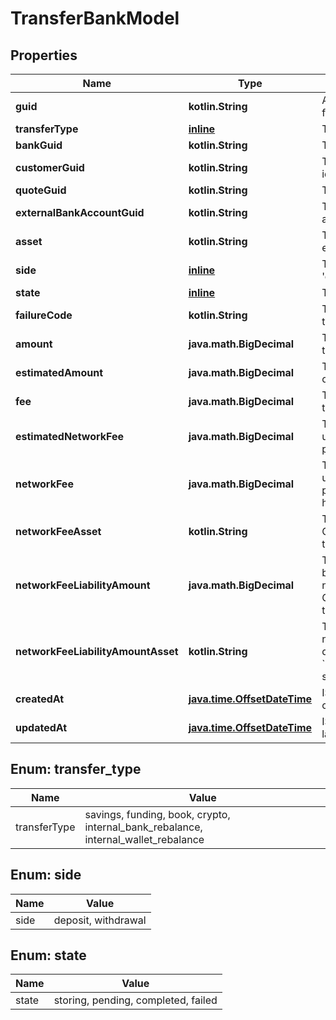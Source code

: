 
# TransferBankModel

## Properties
Name | Type | Description | Notes
------------ | ------------- | ------------- | -------------
**guid** | **kotlin.String** | Auto-generated unique identifier for the transfer. |  [optional]
**transferType** | [**inline**](#TransferType) | The type of transfer. |  [optional]
**bankGuid** | **kotlin.String** | The associated bank&#39;s identifier. |  [optional]
**customerGuid** | **kotlin.String** | The associated customer&#39;s identifier. |  [optional]
**quoteGuid** | **kotlin.String** | The associated quote&#39;s identifier. |  [optional]
**externalBankAccountGuid** | **kotlin.String** | The associated external bank account&#39;s identifier. |  [optional]
**asset** | **kotlin.String** | The asset the transfer is related to, e.g., USD. |  [optional]
**side** | [**inline**](#Side) | The direction of the quote: &#39;deposit&#39; or &#39;withdrawal&#39;. |  [optional]
**state** | [**inline**](#State) | The transfer&#39;s state |  [optional]
**failureCode** | **kotlin.String** | The failure code for failed transfers. |  [optional]
**amount** | **java.math.BigDecimal** | The actual amount in base units of the asset. |  [optional]
**estimatedAmount** | **java.math.BigDecimal** | The estimated amount in base units of the asset. |  [optional]
**fee** | **java.math.BigDecimal** | The fee associated with the transfer. |  [optional]
**estimatedNetworkFee** | **java.math.BigDecimal** | The estimated network fee in base units of network_fee_asset. Only present on &#x60;crypto&#x60; transfers. |  [optional]
**networkFee** | **java.math.BigDecimal** | The actual network fee in base units of network_fee_asset. Only present on &#x60;crypto&#x60; transfers that have successfully completed. |  [optional]
**networkFeeAsset** | **kotlin.String** | The asset code of the network fee. Only present on &#x60;crypto&#x60; transfers that have successfully completed. |  [optional]
**networkFeeLiabilityAmount** | **java.math.BigDecimal** | The equivalent fiat network fee in base units of network_fee_liability_amount_asset. Only present on &#x60;crypto&#x60; transfers that have successfully completed. |  [optional]
**networkFeeLiabilityAmountAsset** | **kotlin.String** | The fiat asset the network_fee_liability_amount is denominated in. Only present on &#x60;crypto&#x60; transfers that have successfully completed. |  [optional]
**createdAt** | [**java.time.OffsetDateTime**](java.time.OffsetDateTime.md) | ISO8601 datetime the bank was created at. |  [optional]
**updatedAt** | [**java.time.OffsetDateTime**](java.time.OffsetDateTime.md) | ISO8601 datetime the trade was last updated at. |  [optional]


<a name="TransferType"></a>
## Enum: transfer_type
Name | Value
---- | -----
transferType | savings, funding, book, crypto, internal_bank_rebalance, internal_wallet_rebalance


<a name="Side"></a>
## Enum: side
Name | Value
---- | -----
side | deposit, withdrawal


<a name="State"></a>
## Enum: state
Name | Value
---- | -----
state | storing, pending, completed, failed



